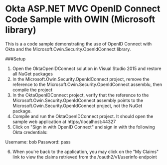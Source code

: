 # Okta ASP.NET MVC OpenID Connect Code Sample with OWIN (Microsoft library)
This is a a code sample demonstrating the use of OpenID Connect with Okta and the Microsoft.Owin.Security.OpenIdConnect library.

###Setup
1. Open the OktaOpenIDConnect solution in Visual Studio 2015 and restore all NuGet packages
2. In the  Microsoft.Owin.Security.OpenIdConnect project, remove the reference to the Microsoft.Owin.Security.OpenIdConnect assemblu, then compile the project
3. In the OktaOpenIDConnect project, verify that the reference to the Microsoft.Owin.Security.OpenIdConnect assembly points to the Microsoft.Owin.Security.OpenIdConnect project, not the NuGet package.
4. Compile and run the OktaOpenIDConnect project. It should open the sample web application at https://localhost:44327
5. Click on "Sign in with OpenID Connect" and sign in with the following Okta credentials:

Username: bob
Password: pass

6. When you're back to the application, you may click on the "My Claims" link to view the claims retrieved from the /oauth2/v1/userinfo endpoint

